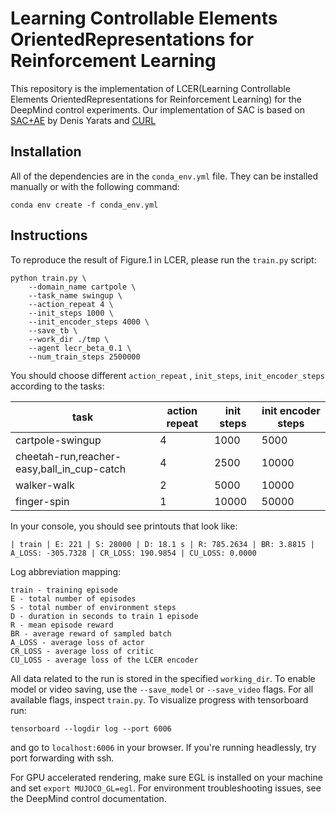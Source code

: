 # Learning Controllable Elements OrientedRepresentations for Reinforcement Learning

This repository is the implementation of LCER(Learning Controllable Elements OrientedRepresentations for Reinforcement Learning) for the DeepMind control experiments.
Our implementation of SAC is based on [SAC+AE](https://github.com/denisyarats/pytorch_sac_ae) by Denis Yarats and [CURL](https://github.com/MishaLaskin/curl) 

## Installation 

All of the dependencies are in the `conda_env.yml` file. They can be installed manually or with the following command:

```
conda env create -f conda_env.yml
```

## Instructions

To reproduce the result of Figure.1 in LCER, please run the `train.py` script:
```
python train.py \
    --domain_name cartpole \
    --task_name swingup \
    --action_repeat 4 \
    --init_steps 1000 \
    --init_encoder_steps 4000 \
    --save_tb \
    --work_dir ./tmp \
    --agent lecr_beta_0.1 \
    --num_train_steps 2500000 
```

You should choose different `action_repeat` , `init_steps`, `init_encoder_steps` according to the tasks:

|task|action repeat|init steps| init encoder steps|
|-|-|-|-|
|cartpole-swingup | 4| 1000| 5000|
|cheetah-run,reacher-easy,ball\_in\_cup-catch | 4| 2500| 10000|
|walker-walk| 2| 5000| 10000|
|finger-spin | 1| 10000| 50000|

In your console, you should see printouts that look like:

```
| train | E: 221 | S: 28000 | D: 18.1 s | R: 785.2634 | BR: 3.8815 | A_LOSS: -305.7328 | CR_LOSS: 190.9854 | CU_LOSS: 0.0000
```

Log abbreviation mapping:

```
train - training episode
E - total number of episodes 
S - total number of environment steps
D - duration in seconds to train 1 episode
R - mean episode reward
BR - average reward of sampled batch
A_LOSS - average loss of actor
CR_LOSS - average loss of critic
CU_LOSS - average loss of the LCER encoder
```

All data related to the run is stored in the specified `working_dir`. To enable model or video saving, use the `--save_model` or `--save_video` flags. For all available flags, inspect `train.py`. To visualize progress with tensorboard run:

```
tensorboard --logdir log --port 6006
```

and go to `localhost:6006` in your browser. If you're running headlessly, try port forwarding with ssh. 

For GPU accelerated rendering, make sure EGL is installed on your machine and set `export MUJOCO_GL=egl`. For environment troubleshooting issues, see the DeepMind control documentation.
